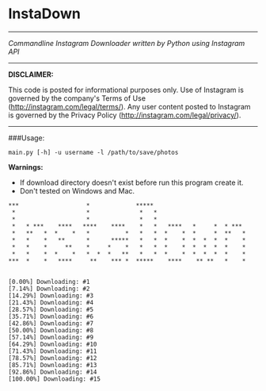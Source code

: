 # InstaDown


----------


*Commandline Instagram Downloader written by Python using Instagram API*

---
**DISCLAIMER:**

This code is posted for informational purposes only. Use of Instagram is governed by the company's Terms of Use (http://instagram.com/legal/terms/). Any user content posted to Instagram is governed by the Privacy Policy (http://instagram.com/legal/privacy/). 

---

###Usage:
```
main.py [-h] -u username -l /path/to/save/photos
```
**Warnings:** 
 

 - If download directory doesn't exist before run this program create it.
 - Don't tested on Windows and Mac.

```
***                   *             *****
 *                    *              *   *
 *                    *              *   *
 *   * ***    ****   ****    ****    *   *   ****   *     *  * ***
 *   **   *  *    *   *          *   *   *  *    *  *     *  **   *
 *   *    *   **      *      *****   *   *  *    *  *  *  *  *    *
 *   *    *     **    *     *    *   *   *  *    *  *  *  *  *    *
 *   *    *  *    *   *  *  *   **   *   *  *    *  *  *  *  *    *
***  *    *   ****     **    *** *  *****    ****    ** **   *    *


[0.00%] Downloading: #1
[7.14%] Downloading: #2
[14.29%] Downloading: #3
[21.43%] Downloading: #4
[28.57%] Downloading: #5
[35.71%] Downloading: #6
[42.86%] Downloading: #7
[50.00%] Downloading: #8
[57.14%] Downloading: #9
[64.29%] Downloading: #10
[71.43%] Downloading: #11
[78.57%] Downloading: #12
[85.71%] Downloading: #13
[92.86%] Downloading: #14
[100.00%] Downloading: #15

```
